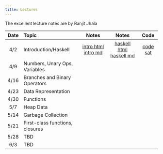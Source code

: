 ```yaml
---
title: Lectures
---
```



The excellent lecture notes are by Ranjit Jhala

| Date       | Topic                              | Notes                  |  Notes      |  Code          |
|:----------:|:-----------------------------------|:----------------------:|:-----------:|:--------------:|
| 4/2        | Introduction/Haskell            | [intro html][lec1] [intro md][md1] | [haskell html][lec2] [haskell md][md2]           | [code][cod1] [sat][sat]    |
| 4/9        | Numbers, Unary Ops, Variables      |                        |             |                |
| 4/16       | Branches and Binary Operators      |                        |             |                |
| 4/23       | Data Representation                |                        |             |                |
| 4/30       | Functions                |                        |             |                |
| 5/7        | Heap Data    |                        |             |                |
| 5/14       | Garbage Collection                           |                        |             |                |
| 5/21       | First-class functions, closures         |                        |             |                |
| 5/28       | TBD         |                        |             |                |
| 6/3        | TBD         |                        |             |                |


[lec1]: lectures/01-introduction.html
[md1]: http://github.com/ucsd-cse131-sp19/web/blob/master/lectures/01-introduction.md

[lec2]: lectures/02-haskell.html
[md2]: http://github.com/ucsd-cse131-sp19/web/blob/master/lectures/02-haskell.md

[cod1]: static/hs/lecture1.hs
[sat]: static/hs/sat.hs
